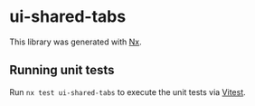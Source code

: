 # ui-shared-tabs

This library was generated with [Nx](https://nx.dev).

## Running unit tests

Run `nx test ui-shared-tabs` to execute the unit tests via [Vitest](https://vitest.dev/).
